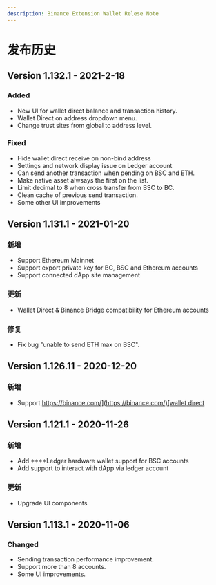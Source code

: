 ```yaml
---
description: Binance Extension Wallet Relese Note
---
```


# 发布历史

## Version 1.132.1 - 2021-2-18

### Added

* New UI for wallet direct balance and transaction history. 
* Wallet Direct on address dropdown menu. 
* Change trust sites from global to address level. 

### Fixed

* Hide wallet direct receive on non-bind address
* Settings and network display issue on Ledger account
* Can send another transaction when  pending on BSC and ETH.
* Make native asset alwsays the first on the list.
* Limit decimal to 8 when cross transfer from BSC to BC. 
* Clean cache of previous send transaction. 
* Some other UI improvements

## Version 1.131.1 - 2021-01-20

### 新增

* Support Ethereum Mainnet
* Support export private key for BC, BSC and Ethereum accounts
* Support connected dApp site management

### 更新

* Wallet Direct & Binance Bridge compatibility for Ethereum accounts

### 修复

* Fix bug "unable to send ETH max on BSC".

## **Version 1.126.11 - 2020-12-20**

### 新增

* Support [https://binance.com/](https://binance.com/)[wallet direct](wallet-direct/introduction.md)

## Version 1.121.1 - 2020-11-26

### 新增

* Add ****Ledger hardware wallet support for BSC accounts
* Add support to interact with dApp via ledger account

### 更新

* Upgrade UI components

## Version 1.113.1  - 2020-11-06

### Changed

* Sending transaction performance improvement.
* Support more than 8 accounts.
* Some UI improvements.





